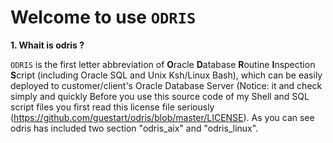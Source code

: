 # Welcome to use `ODRIS`

**1. Whait is odris ?**

`ODRIS` is the first letter abbreviation of **O**racle **D**atabase **R**outine **I**nspection **S**cript (including Oracle SQL and Unix Ksh/Linux Bash), which can be easily deployed to customer/client's Oracle Database Server (Notice: it  and check simply and quickly 
Before you use this source code of my Shell and SQL script files you first read this license file seriously (https://github.com/guestart/odris/blob/master/LICENSE).
As you can see odris has included two section "odris_aix" and "odris_linux".
